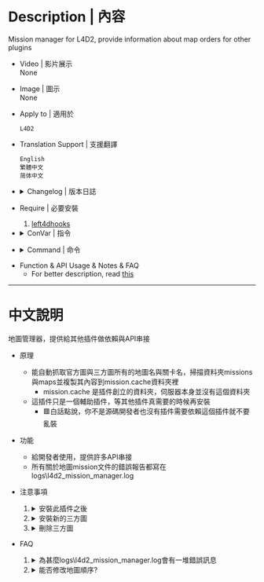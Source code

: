 # Description | 內容
Mission manager for L4D2, provide information about map orders for other plugins

* Video | 影片展示
<br/>None

* Image | 圖示
<br/>None

* Apply to | 適用於
    ```
    L4D2
    ```

* Translation Support | 支援翻譯
	```
	English
	繁體中文
	简体中文
	```

* <details><summary>Changelog | 版本日誌</summary>

	* v1.0.1 (2023-4-16)
        * Check if mission/map name translation phrase exists to prevent error
        * Do not check some missions.cache files if there are no corresponding map.
        * Separate error log, save error into logs\l4d2_mission_manager.log.
        * Reduce some annoying error
        * Replace Gamedata with left4dhooks

	* v1.0.0
        * [Original Plugin by rikka0w0](https://github.com/rikka0w0/l4d2_mission_manager)
</details>

* Require | 必要安裝
	1. [left4dhooks](https://forums.alliedmods.net/showthread.php?t=321696)

* <details><summary>ConVar | 指令</summary>

	None
</details>

* <details><summary>Command | 命令</summary>

	* **Give you a list of maps that cannot be recognized in "mission.cache" folder**
        ```c
        sm_lmm_list [<coop|versus|scavenge|survival|invalid>]
        ```
</details>

* Function & API Usage & Notes & FAQ
    * For better description, read [this](https://github.com/rikka0w0/l4d2_mission_manager#function-description)

- - - -
# 中文說明
地圖管理器，提供給其他插件做依賴與API串接

* 原理
    * 能自動抓取官方圖與三方圖所有的地圖名與關卡名，掃描資料夾missions與maps並複製其內容到mission.cache資料夾裡
        * mission.cache 是插件創立的資料夾，伺服器本身並沒有這個資料夾
    * 這插件只是一個輔助插件，等其他插件真需要的時候再安裝
        * 🟥白話點說，你不是源碼開發者也沒有插件需要依賴這個插件就不要亂裝

* 功能
    * 給開發者使用，提供許多API串接 
    * 所有關於地圖mission文件的錯誤報告都寫在logs\l4d2_mission_manager.log


* 注意事項
    1. <details><summary>安裝此插件之後</summary>

        安裝上這個插件並啟動服務器之後，服務器會自動產生以下檔案
        * left4dead2\addons\sourcemod\configs\
            ![image](https://user-images.githubusercontent.com/12229810/232274359-290168ba-6c5d-48c9-8a8c-a6ccd64cec48.png)
        * left4dead2\missions.cache\
            ![image](https://user-images.githubusercontent.com/12229810/232274406-0726c17c-aa78-4152-a594-7e0e1ae22574.png)
    </details>

    2. <details><summary>安裝新的三方圖</summary>

        * 每當安裝新的三方圖時，left4dead2\addons\sourcemod\configs\內的文件內容會有變化，新增三方圖的關卡與地圖名
        * 每當安裝新的三方圖時，left4dead2\missions.cache\會有新的.txt檔案產生，是三方圖對應的mission文件備份
    </details>

    3. <details><summary>刪除三方圖</summary>

        * 每次刪除三方圖檔案的時候，我建議關閉伺服器然後刪除以下檔案
            * configs\missioncycle.coop.txt
            * configs\missioncycle.scavenge.txt
            * configs\missioncycle.survival.txt
            * configs\missioncycle.versus.txt
        * 再重新啟動服務器，如果不這麼做那也沒關係
    </details>

* FAQ
    1. <details><summary>為甚麼logs\l4d2_mission_manager.log會有一堆錯誤訊息</summary>

        * 分析：這個插件會檢查地圖mission文件，當格式錯誤或者關卡不存在等等，會將錯誤報告寫在logs\l4d2_mission_manager.log
        ![image](https://user-images.githubusercontent.com/12229810/232275149-62919e95-d83b-4aa8-b2c5-8fa7b4202f1f.png) 
        * 原因：Mission文件是決定地圖的關卡順序、名稱、遊戲模式等等，通常是由地圖作者撰寫，但是有的三方作者會亂寫，放飛自我，導致地圖格式不正確等等問題
        * 解決方式法一：所以鍋都是地圖問題，請去跟地圖作者抱怨
        * 解決方式法一：嘗試閱讀錯誤並修改left4dead2\missions.cache\ 的地圖mission文件然後儲存，直到沒有錯誤報告為止
        * 解決方式法三：🟥這份錯誤報告不會對伺服器產生任何影響，可以選擇忽略
    </details>

    2. <details><summary>能否修改地圖順序?</summary>

        * 可以更動以下檔案，地圖順序
            * configs\missioncycle.coop.txt
            * configs\missioncycle.scavenge.txt
            * configs\missioncycle.survival.txt
            * configs\missioncycle.versus.txt
    </details>
        